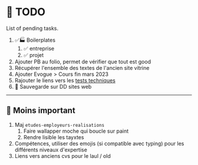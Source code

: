 # 🌱 TODO

List of pending tasks.

1. ✅🏭 Boilerplates
   1. ✅ entreprise
   2. ✅ projet
2. Ajouter PB au folio, permet de vérifier que tout est good
3. Récupérer l'ensemble des textes de l'ancien site vitrine
4. Ajouter Evogue > Cours fin mars 2023
5. Rajouter le liens vers les [tests techniques](https://github.com/youpiwaza/tests-techniques/)
6. 💾 Sauvegarde sur DD sites web

---

## 🌱 Moins important

1. Maj `etudes-employeurs-realisations`
   1. Faire wallapper moche qui boucle sur paint
   2. Rendre lisible les tayxtes
2. Compétences, utiliser des emojis (si compatible avec typing) pour les différents niveaux d'expertise
3. Liens vers anciens cvs pour le laul / old
